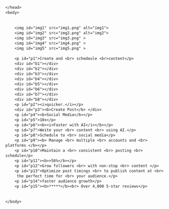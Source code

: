 
<html>
    <head>
        <link rel="stylesheet" href="style.css">
          
    </head>
    <body>

         
        <img id="img1" src="img1.png" alt="img1">
        <img id="img2" src="img2.png" alt="img2">
        <img id="img3" src="img3.png" >
        <img id="img4" src="img4.png" >
        <img id="img5" src="img5.png" >

        <p id="p1">Create and <br> schedeule <br>content</p>
        <div id="b1"></div>
        <div id="b2"></div>
        <div id="b3"></div>
        <div id="b4"></div>
        <div id="b5"></div>
        <div id="b6"></div>
        <div id="b7"></div>
        <div id="b8"></div>
        <p id="p2"><i>quicker.</i></p>
        <div id="p3"><b>Create Post</b> </div>
        <p id="p4"><b>Social Media</b></p>
        <p id="p5">10x</p>
        <p id="p6"><b><i>Faster with AI</i></b></p>
        <p id="p7">Weite your <br> content <br> using AI.</p>
        <p id="p8">Schedule to <br> social media</p>
        <p id="p9"><b> Manage <br> multiple <br> accounts and <br> platforms </b></p>
        <p id="p10">Maintain a <br> consistent <br> posting <br> schedule</p>
        <p id="p11"><b>>56%</b></p>
        <p id="p12">Grow followers <br> with non-stop <br> content </p>
        <p id="p13">Optimize post timings <br> to publish content at <br>
         the perfect time for <br> your audience.</p>
        <p id="p14">faster audience growth</p>
        <p id="p15"><b>*****</b><br> Over 4,000 5-star reviews</p>
        
        
    </body>
</html>
